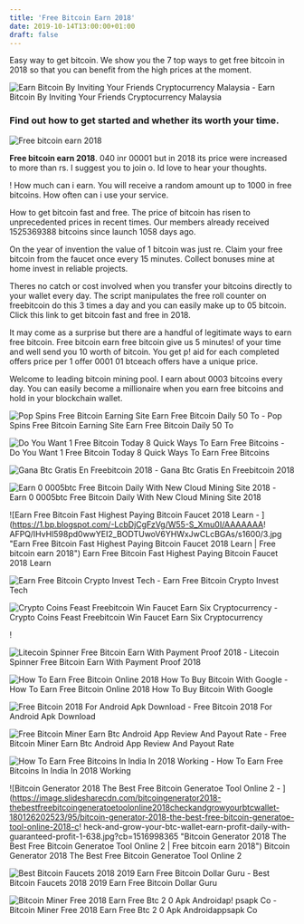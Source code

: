 ```yaml
---
title: 'Free Bitcoin Earn 2018'
date: 2019-10-14T13:00:00+01:00
draft: false
---
```


Easy way to get bitcoin. We show you the 7 top ways to get free bitcoin in 2018 so that you can benefit from the high prices at the moment.

![Earn Bitcoin By Inviting Your Friends Cryptocurrency Malaysia - ](https://www.ccmalaysia.com/wp-content/uploads/2018/04/A36863E0C96638273B25EBE966BBF56B-727x393.jpg "Earn Bitcoin By Inviting Your Friends Cryptocurrency Malaysia | Free bitcoin earn 2018") Earn Bitcoin By Inviting Your Friends Cryptocurrency Malaysia

### Find out how to get started and whether its worth your time.

![Free bitcoin earn 2018](https://cryptoinvest.tech/wp-content/uploads/2018/10/Earn-free-bitcoin.png "Free bitcoin earn 2018")

**Free bitcoin earn 2018**. 040 inr 00001 but in 2018 its price were increased to more than rs. I suggest you to join o. Id love to hear your thoughts.

! How much can i earn. You will receive a random amount up to 1000 in free bitcoins. How often can i use your service.

How to get bitcoin fast and free. The price of bitcoin has risen to unprecedented prices in recent times. Our members already received 1525369388 bitcoins since launch 1058 days ago.

On the year of invention the value of 1 bitcoin was just re. Claim your free bitcoin from the faucet once every 15 minutes. Collect bonuses mine at home invest in reliable projects.

Theres no catch or cost involved when you transfer your bitcoins directly to your wallet every day. The script manipulates the free roll counter on freebitcoin do this 3 times a day and you can easily make up to 05 bitcoin. Click this link to get bitcoin fast and free in 2018.

It may come as a surprise but there are a handful of legitimate ways to earn free bitcoin. Free bitcoin earn free bitcoin give us 5 minutes! of your time and well send you 10 worth of bitcoin. You get p! aid for each completed offers price per 1 offer 0001 01 btceach offers have a unique price.

Welcome to leading bitcoin mining pool. I earn about 0003 bitcoins every day. You can easily become a millionaire when you earn free bitcoins and hold in your blockchain wallet.

![Pop Spins Free Bitcoin Earning Site Earn Free Bitcoin Daily 50 To - ](https://i.pinimg.com/originals/8e/5f/03/8e5f0398aff17b1778fcaf37b0b527ad.jpg "Pop Spins Free Bitcoin Earning Site Earn Free Bitcoin Daily 50 To | Free bitcoin earn 2018") Pop Spins Free Bitcoin Earning Site Earn Free Bitcoin Daily 50 To

![Do You Want 1 Free Bitcoin Today 8 Quick Ways To Earn Free Bitcoins - ](https://cdn.shortpixel.ai/client/to_webp,q_glossy,ret_img,w_655,h_393/https://moneyconnexion.com/wp-content/uploads/2018/03/free_bitcoin.png "Do You Want!    1 Free Bitcoin Today 8 Quick Ways To Earn Free Bitcoins | Free bitcoin earn 2018") Do You Want 1 Free Bitcoin Today 8 Quick Ways To Earn Free Bitcoins

![Gana Btc Gratis En Freebitcoin 2018 - ](https://i1.wp.com/coin4world.com/wp-content/uploads/2018/01/1516616868_maxresdefault.jpg?fit\u003d1280,720\u0026ssl\u003d1 "Gana Btc Gratis En Freebitcoin 2018 | Free bitcoin earn 2018") Gana Btc Gratis En Freebitcoin 2018

![Earn 0 0005btc Free Bitcoin Daily With New Cloud Mining Site 2018 - ](http://wcrynews.com/wp-content/uploads/2018/08/1533669640_maxresdefault-1024x576-900x500.jpg "Earn 0 0005btc Free Bitcoin Daily With New Cloud Mining Site 2018 | Free bitcoin earn 2018") Earn 0 0005btc Free Bitcoin Daily With New Cloud Mining Site 2018

![Earn Free Bitcoin Fast Highest Paying Bitcoin Faucet 2018 Learn - ](https://1.bp.blogspot.com/-LcbDjCgFzVg/W55-S_Xmu0I/AAAAAAA!   AFPQ/IHvHl598pd0wwYEI2_BODTUwoV6YHWxJwCLcBGAs/s1600/3.jpg "Earn Free Bitcoin Fast Highest Paying Bitcoin Faucet 2018 Learn | Free bitcoin earn 2018") Earn Free Bitcoin Fast Highest Paying Bitcoin Faucet 2018 Learn

![Earn Free Bitcoin Crypto Invest Tech - ](https://cryptoinvest.tech/wp-content/uploads/2018/10/Earn-free-bitcoin.png "Earn Free Bitcoin Crypto Invest Tech | Free bitcoin earn 2018") Earn Free Bitcoin Crypto Invest Tech

![Crypto Coins Feast Freebitcoin Win Faucet Earn Six Cryptocurrency - ](http://roovtech.com/-0RCYcqtlZBM/WskTADQIJBI/AAAAAAAAAD4/HXRmJwo6n08YMfkmSdsTFPJwBCFBMclEgCLcBGAs/s1600/FREEBITCOIN.WIN.jpg "Crypto Coins Feast Freebitcoin Win Faucet Earn Six Cryptocurrency | Free bitcoin earn 2018") Crypto Coins Feast Freebitcoin Win Faucet Earn Six Cryptocurrency

!

![Litecoin Spinner Free Bitcoin Earn With Payment Proof 2018 - ](https://i.ytimg.com/vi/Uyu6ajMivRE/maxresdefault.jpg "Litecoin Spinner Free Bitcoin Earn With Payment Proof 2018 | Free bitcoin earn 2018") Litecoin Spinner Free Bitcoin Earn With Payment Proof 2018

![How To Earn Free Bitcoin Online 2018 How To Buy Bitcoin With Google - ](https://learnbitcoin.cash/resources5.png "How To Earn Free Bitcoin Online 2018 How To Buy Bitcoin With Google | Free bitcoin earn 2018") How To Earn Free Bitcoin Online 2018 How To Buy Bitcoin With Google

![Free Bitcoin 2018 For Android Apk Download - ](https://image.winudf.com/v2/image/ZnJlZS5iaXRjb2luMjVfc2NyZWVuXzBfMTUyMjI5NDE2Nl8wMjE/screen-0.jpg?fakeurl=1&type=.jpg "Free Bitcoin 2018 For Android Apk Download | Free bitcoin earn 2018!   ") Free Bitcoin 2018 For Android Apk Download

![Free Bitcoin Miner Earn Btc Android App Review And Payout Rate - ](https://worldvideos.club/wp-content/uploads/2018/11/yt-4149-Free-Bitcoin-Miner-Earn-BTC-Android-App-Review-And-Payout-Rate.jpg "Free Bitcoin Miner Earn Btc Android App Review And Payout Rate | Free bitcoin earn 2018") Free Bitcoin Miner Earn Btc Android App Review And Payout Rate

![How To Earn Free Bitcoins In India In 2018 Working - ](https://www.techteria.com/wp-content/uploads/2017/12/bitcoin-free-zebpay-2.png "How To Earn Free Bitcoins In India In 2018 Working | Free bitcoin earn 2018") How To Earn Free Bitcoins In India In 2018 Working

![Bitcoin Generator 2018 The Best Free Bitcoin Generatoe Tool Online 2 - ](https://image.slidesharecdn.com/bitcoingenerator2018-thebestfreebitcoingeneratoetoolonline2018checkandgrowyourbtcwallet-180126202523/95/bitcoin-generator-2018-the-best-free-bitcoin-generatoe-tool-online-2018-c!   heck-and-grow-your-btc-wallet-earn-profit-daily-with-guaranteed-profit-1-638.jpg?cb=1516998365 "Bitcoin Generator 2018 The Best Free Bitcoin Generatoe Tool Online 2 | Free bitcoin earn 2018") Bitcoin Generator 2018 The Best Free Bitcoin Generatoe Tool Online 2

![Best Bitcoin Faucets 2018 2019 Earn Free Bitcoin Dollar Guru - ](https://4.bp.blogspot.com/-tHwGoBXZMvc/W4W4tUALXMI/AAAAAAAACoY/Jf0a8Epy2rwCFALaDvhiu5eagz0EtjDEACLcBGAs/s640/LEGIT%2BBTC%2BFAUCET.png "Best Bitcoin Faucets 2018 2019 Earn Free Bitcoin Dollar Guru | Free bitcoin earn 2018") Best Bitcoin Faucets 2018 2019 Earn Free Bitcoin Dollar Guru

![Bitcoin Miner Free 2018 Earn Free Btc 2 0 Apk Androidap!   psapk Co - ](https://img9.androidappsapk.co/poster/7/9/0/com.apps.btcminer_3.png "Bitcoin Miner Free 2018 Earn Free Btc 2 0 Apk Andro!   idappsapk Co | Free bitcoin earn 2018") Bitcoin Miner Free 2018 Earn Free Btc 2 0 Apk Androidappsapk Co